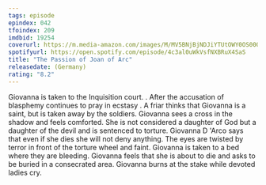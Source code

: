 ```yaml
---
tags: episode
epindex: 042
tfoindex: 209
imdbid: 19254
coverurl: https://m.media-amazon.com/images/M/MV5BNjBjNDJiYTUtOWY0OS00OGVmLTg2YzctMTE0NzVhODM1ZWJmXkEyXkFqcGdeQXVyNjU0OTQ0OTY@._V1_SX202_CR0,0,202,300_.jpg
spotifyurl: https://open.spotify.com/episode/4c3al0uWkVsfNXBRuX4SaS
title: "The Passion of Joan of Arc"
releasedate: (Germany)
rating: "8.2"
---
```


Giovanna is taken to the Inquisition court. . After the accusation of blasphemy continues to pray in ecstasy . A friar thinks that Giovanna is a saint, but is taken away by the soldiers. Giovanna sees a cross in the shadow and feels comforted. She is not considered a daughter of God but a daughter of the devil and is sentenced to torture. Giovanna D 'Arco says that even if she dies she will not deny anything. The eyes are twisted by terror in front of the torture wheel and faint. Giovanna is taken to a bed where they are bleeding. Giovanna feels that she is about to die and asks to be buried in a consecrated area. Giovanna burns at the stake while devoted ladies cry.